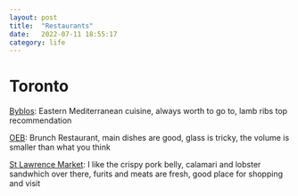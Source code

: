 ```yaml
---
layout: post
title:  "Restaurants"
date:   2022-07-11 18:55:17
category: life
---
```

# Toronto
[Byblos](https://byblosdowntown.com/): Eastern Mediterranean cuisine, always worth to go to, lamb ribs top recommendation

[OEB](https://eatoeb.com/locations/toronto/?gclid=CjwKCAiAk9itBhASEiwA1my_61YsuBPw7S77-js1K5fg0TCPPQ18PB4cSD6sXOLOaIQ28aTUGCfYiBoCp1YQAvD_BwE): Brunch Restaurant, main dishes are good, glass is tricky, the volume is smaller than what you think

[St Lawrence Market](http://www.stlawrencemarket.com/): I like the crispy pork belly, calamari and lobster sandwhich over there, furits and meats are fresh, good place for shopping and visit